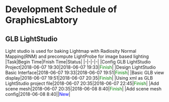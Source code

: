 # Development Schedule of GraphicsLabtory

## GLB LightStudio
Light studio is used for baking Lightmap with Radiosity Normal Mapping(RNM) and precompute LightProbe for image based lighting
<br>
|Task|Begin Time|Fnish Time|Status|
|-|-|-|-|
|Config GLB LightStudio Project|2018-06-07 19:30|2018-06-07 19:33|<font color="Green">Finish</font>|
|Design LightStudio Basic Interface|2018-06-07 19:33|2018-06-07 19:51|<font color="Green">Finish</font>|
|Basic GLB view display|2018-06-07 19:51|2018-06-07 20:35|<font color="Green">Finish</font>|
|Using xml as GLB LightStudio project file|2018-06-07 20:35|2018-06-07 22:45|<font color="Green">Finish</font>|
|Add scene mesh|2018-06-07 20:35|2018-06-08 8:40|<font color="Green">Finish</font>|
|Add scene mesh config|2018-06-08 8:40||<font color="Blue">New</font>|